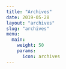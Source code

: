 ```yaml
---
title: "Archives"
date: 2019-05-28
layout: "archives"
slug: "archives"
menu:
  main:
    weight: 50
    params:
      icon: archives
---
```

